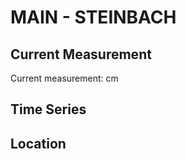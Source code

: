 # MAIN - STEINBACH

## Current Measurement

Current measurement: <Value topic="rivers/pegel-online/MAIN/STEINBACH/measurementValue"/> cm

## Time Series

<TimeSeries topic="rivers/pegel-online/MAIN/STEINBACH/measurementValue" period="week" />

## Location

<WorldMap>
  <Marker lat="50.01105038351969" lon="9.60208104749536" labelTopic="rivers/pegel-online/MAIN/STEINBACH/measurementValue" />
</WorldMap>
